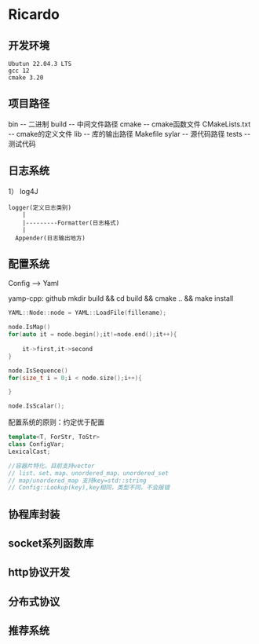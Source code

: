# Ricardo

## 开发环境
    Ubutun 22.04.3 LTS
    gcc 12
    cmake 3.20

## 项目路径
bin -- 二进制
build -- 中间文件路径
cmake -- cmake函数文件
CMakeLists.txt  -- cmake的定义文件
lib -- 库的输出路径
Makefile
sylar -- 源代码路径
tests -- 测试代码

## 日志系统
1）
    log4J

    logger(定义日志类别)
        |
        |---------Formatter(日志格式)
        |
      Appender(日志输出地方)

## 配置系统

Config --> Yaml

yamp-cpp: github
mkdir build && cd build && cmake .. && make install

```cpp
YAML::Node::node = YAML::LoadFile(fillename);

node.IsMap()
for(auto it = node.begin();it!=node.end();it++){
     
    it->first,it->second
}

node.IsSequence()
for(size_t i = 0;i < node.size();i++){

}

node.IsScalar();
```

配置系统的原则：约定优于配置

```cpp
template<T, ForStr, ToStr>
class ConfigVar;
LexicalCast;

//容器片特化，目前支持vector
// list、set、map、unordered_map、unordered_set
// map/unordered_map 支持key=std::string 
// Config::Lookup(key),key相同，类型不同，不会报错
```


## 协程库封装

## socket系列函数库

## http协议开发

## 分布式协议

## 推荐系统